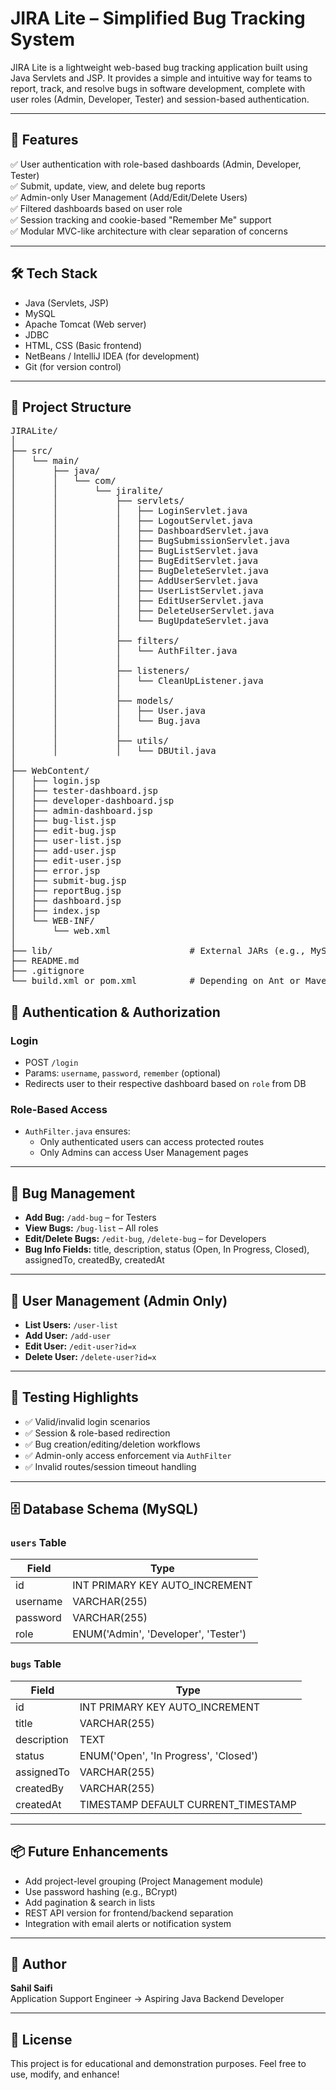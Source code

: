
# JIRA Lite – Simplified Bug Tracking System

JIRA Lite is a lightweight web-based bug tracking application built using Java Servlets and JSP. It provides a simple and intuitive way for teams to report, track, and resolve bugs in software development, complete with user roles (Admin, Developer, Tester) and session-based authentication.

---

## 🚀 Features

✅ User authentication with role-based dashboards (Admin, Developer, Tester)  
✅ Submit, update, view, and delete bug reports  
✅ Admin-only User Management (Add/Edit/Delete Users)  
✅ Filtered dashboards based on user role  
✅ Session tracking and cookie-based "Remember Me" support  
✅ Modular MVC-like architecture with clear separation of concerns  

---

## 🛠️ Tech Stack

- Java (Servlets, JSP)
- MySQL
- Apache Tomcat (Web server)
- JDBC
- HTML, CSS (Basic frontend)
- NetBeans / IntelliJ IDEA (for development)
- Git (for version control)

---

## 📁 Project Structure

<pre>
JIRALite/
│
├── src/
│   └── main/
│       ├── java/
│       │   └── com/
│       │       └── jiralite/
│       │           ├── servlets/
│       │           │   ├── LoginServlet.java
│       │           │   ├── LogoutServlet.java
│       │           │   ├── DashboardServlet.java
│       │           │   ├── BugSubmissionServlet.java
│       │           │   ├── BugListServlet.java
│       │           │   ├── BugEditServlet.java
│       │           │   ├── BugDeleteServlet.java
│       │           │   ├── AddUserServlet.java
│       │           │   ├── UserListServlet.java
│       │           │   ├── EditUserServlet.java
│       │           │   ├── DeleteUserServlet.java
│       │           │   └── BugUpdateServlet.java
│       │           │
│       │           ├── filters/
│       │           │   └── AuthFilter.java
│       │           │
│       │           ├── listeners/
│       │           │   └── CleanUpListener.java
│       │           │
│       │           ├── models/
│       │           │   ├── User.java
│       │           │   └── Bug.java
│       │           │
│       │           ├── utils/
│       │           │   └── DBUtil.java
│
├── WebContent/
│   ├── login.jsp
│   ├── tester-dashboard.jsp
│   ├── developer-dashboard.jsp
│   ├── admin-dashboard.jsp
│   ├── bug-list.jsp
│   ├── edit-bug.jsp
│   ├── user-list.jsp
│   ├── add-user.jsp
│   ├── edit-user.jsp
│   ├── error.jsp
│   ├── submit-bug.jsp
│   ├── reportBug.jsp
│   ├── dashboard.jsp
│   ├── index.jsp
│   └── WEB-INF/
│       └── web.xml
│
├── lib/                          # External JARs (e.g., MySQL JDBC)
├── README.md
├── .gitignore
└── build.xml or pom.xml          # Depending on Ant or Maven
</pre>

## 🔐 Authentication & Authorization

### Login

- POST `/login`
- Params: `username`, `password`, `remember` (optional)
- Redirects user to their respective dashboard based on `role` from DB

### Role-Based Access

- `AuthFilter.java` ensures:
  - Only authenticated users can access protected routes
  - Only Admins can access User Management pages

---

## 🐞 Bug Management

- **Add Bug:** `/add-bug` – for Testers  
- **View Bugs:** `/bug-list` – All roles  
- **Edit/Delete Bugs:** `/edit-bug`, `/delete-bug` – for Developers  
- **Bug Info Fields:** title, description, status (Open, In Progress, Closed), assignedTo, createdBy, createdAt

---

## 👤 User Management (Admin Only)

- **List Users:** `/user-list`
- **Add User:** `/add-user`
- **Edit User:** `/edit-user?id=x`
- **Delete User:** `/delete-user?id=x`

---

## 🧪 Testing Highlights

- ✅ Valid/invalid login scenarios
- ✅ Session & role-based redirection
- ✅ Bug creation/editing/deletion workflows
- ✅ Admin-only access enforcement via `AuthFilter`
- ✅ Invalid routes/session timeout handling

---

## 🗄️ Database Schema (MySQL)

### `users` Table

| Field     | Type          |
|-----------|---------------|
| id        | INT PRIMARY KEY AUTO_INCREMENT |
| username  | VARCHAR(255)  |
| password  | VARCHAR(255)  |
| role      | ENUM('Admin', 'Developer', 'Tester') |

### `bugs` Table

| Field       | Type          |
|-------------|---------------|
| id          | INT PRIMARY KEY AUTO_INCREMENT |
| title       | VARCHAR(255)  |
| description | TEXT          |
| status      | ENUM('Open', 'In Progress', 'Closed') |
| assignedTo  | VARCHAR(255)  |
| createdBy   | VARCHAR(255)  |
| createdAt   | TIMESTAMP DEFAULT CURRENT_TIMESTAMP |

---

## 📦 Future Enhancements

- Add project-level grouping (Project Management module)
- Use password hashing (e.g., BCrypt)
- Add pagination & search in lists
- REST API version for frontend/backend separation
- Integration with email alerts or notification system

---

## 🙌 Author

**Sahil Saifi**  
Application Support Engineer → Aspiring Java Backend Developer

---

## 📜 License

This project is for educational and demonstration purposes. Feel free to use, modify, and enhance!
